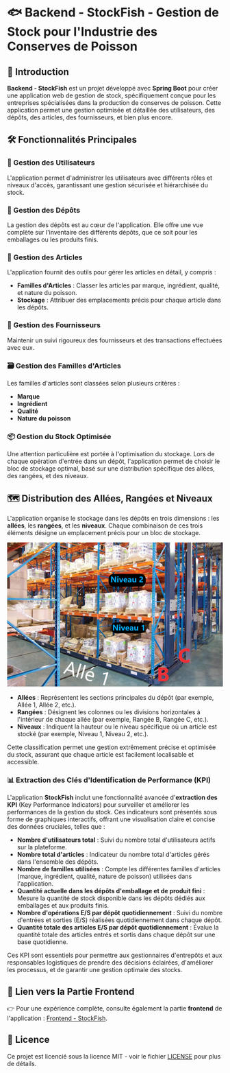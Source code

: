 # 🐟 Backend - StockFish - Gestion de Stock pour l'Industrie des Conserves de Poisson

## 🚀 Introduction

**Backend - StockFish** est un projet développé avec **Spring Boot** pour créer une application web de gestion de stock, spécifiquement conçue pour les entreprises spécialisées dans la production de conserves de poisson. Cette application permet une gestion optimisée et détaillée des utilisateurs, des dépôts, des articles, des fournisseurs, et bien plus encore.

## 🛠️ Fonctionnalités Principales

### 👥 Gestion des Utilisateurs
L'application permet d'administrer les utilisateurs avec différents rôles et niveaux d'accès, garantissant une gestion sécurisée et hiérarchisée du stock.

### 🏢 Gestion des Dépôts
La gestion des dépôts est au cœur de l'application. Elle offre une vue complète sur l'inventaire des différents dépôts, que ce soit pour les emballages ou les produits finis.

### 🛒 Gestion des Articles
L'application fournit des outils pour gérer les articles en détail, y compris :
- **Familles d'Articles** : Classer les articles par marque, ingrédient, qualité, et nature du poisson.
- **Stockage** : Attribuer des emplacements précis pour chaque article dans les dépôts.

### 🔗 Gestion des Fournisseurs
Maintenir un suivi rigoureux des fournisseurs et des transactions effectuées avec eux.

### 🗃️ Gestion des Familles d'Articles
Les familles d'articles sont classées selon plusieurs critères :
- **Marque**
- **Ingrédient**
- **Qualité**
- **Nature du poisson**

### 📦 Gestion du Stock Optimisée
Une attention particulière est portée à l'optimisation du stockage. Lors de chaque opération d'entrée dans un dépôt, l'application permet de choisir le bloc de stockage optimal, basé sur une distribution spécifique des allées, des rangées, et des niveaux.

## 🗺️ Distribution des Allées, Rangées et Niveaux

L'application organise le stockage dans les dépôts en trois dimensions : les **allées**, les **rangées**, et les **niveaux**. Chaque combinaison de ces trois éléments désigne un emplacement précis pour un bloc de stockage.

<div align="center">
  
  ![Classification des Dépôts](./Depot-classification.png)
  
</div>


- **Allées** : Représentent les sections principales du dépôt (par exemple, Allée 1, Allée 2, etc.).
- **Rangées** : Désignent les colonnes ou les divisions horizontales à l'intérieur de chaque allée (par exemple, Rangée B, Rangée C, etc.).
- **Niveaux** : Indiquent la hauteur ou le niveau spécifique où un article est stocké (par exemple, Niveau 1, Niveau 2, etc.).

Cette classification permet une gestion extrêmement précise et optimisée du stock, assurant que chaque article est facilement localisable et accessible.

### 📊 Extraction des Clés d'Identification de Performance (KPI)

L'application **StockFish** inclut une fonctionnalité avancée d'**extraction des KPI** (Key Performance Indicators) pour surveiller et améliorer les performances de la gestion du stock. Ces indicateurs sont présentés sous forme de graphiques interactifs, offrant une visualisation claire et concise des données cruciales, telles que :

- **Nombre d'utilisateurs total** : Suivi du nombre total d'utilisateurs actifs sur la plateforme.
- **Nombre total d'articles** : Indicateur du nombre total d'articles gérés dans l'ensemble des dépôts.
- **Nombre de familles utilisées** : Compte les différentes familles d'articles (marque, ingrédient, qualité, nature de poisson) utilisées dans l'application.
- **Quantité actuelle dans les dépôts d'emballage et de produit fini** : Mesure la quantité de stock disponible dans les dépôts dédiés aux emballages et aux produits finis.
- **Nombre d'opérations E/S par dépôt quotidiennement** : Suivi du nombre d'entrées et sorties (E/S) réalisées quotidiennement dans chaque dépôt.
- **Quantité totale des articles E/S par dépôt quotidiennement** : Évalue la quantité totale des articles entrés et sortis dans chaque dépôt sur une base quotidienne.

Ces KPI sont essentiels pour permettre aux gestionnaires d'entrepôts et aux responsables logistiques de prendre des décisions éclairées, d'améliorer les processus, et de garantir une gestion optimale des stocks.


## 🔗 Lien vers la Partie Frontend

👉 Pour une expérience complète, consulte également la partie **frontend** de l'application : [Frontend - StockFish](https://github.com/BiouiAdnane/Frontend---StockFish).

## 📝 Licence

Ce projet est licencié sous la licence MIT - voir le fichier [LICENSE](LICENSE) pour plus de détails.
